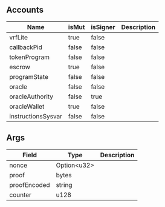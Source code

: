 ## Accounts

| Name               | isMut | isSigner | Description |
| ------------------ | ----- | -------- | ----------- |
| vrfLite            | true  | false    |             |
| callbackPid        | false | false    |             |
| tokenProgram       | false | false    |             |
| escrow             | true  | false    |             |
| programState       | false | false    |             |
| oracle             | false | false    |             |
| oracleAuthority    | false | true     |             |
| oracleWallet       | true  | false    |             |
| instructionsSysvar | false | false    |             |

## Args

| Field        | Type              | Description |
| ------------ | ----------------- | ----------- |
| nonce        | Option&lt;u32&gt; |             |
| proof        | bytes             |             |
| proofEncoded | string            |             |
| counter      | u128              |             |
